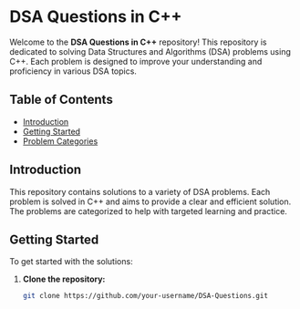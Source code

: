 # DSA Questions in C++

Welcome to the **DSA Questions in C++** repository! This repository is dedicated to solving Data Structures and Algorithms (DSA) problems using C++. Each problem is designed to improve your understanding and proficiency in various DSA topics.

## Table of Contents

- [Introduction](#introduction)
- [Getting Started](#getting-started)
- [Problem Categories](#problem-categories)


## Introduction

This repository contains solutions to a variety of DSA problems. Each problem is solved in C++ and aims to provide a clear and efficient solution. The problems are categorized to help with targeted learning and practice.

## Getting Started

To get started with the solutions:

1. **Clone the repository:**

   ```bash
   git clone https://github.com/your-username/DSA-Questions.git

